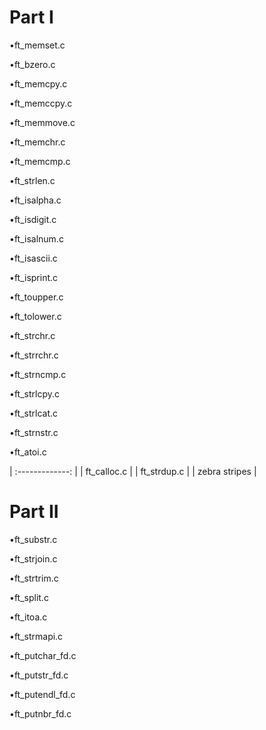 # Part I

•ft_memset.c

•ft_bzero.c

•ft_memcpy.c

•ft_memccpy.c

•ft_memmove.c

•ft_memchr.c

•ft_memcmp.c

•ft_strlen.c

•ft_isalpha.c

•ft_isdigit.c

•ft_isalnum.c

•ft_isascii.c

•ft_isprint.c

•ft_toupper.c

•ft_tolower.c

•ft_strchr.c

•ft_strrchr.c

•ft_strncmp.c

•ft_strlcpy.c

•ft_strlcat.c

•ft_strnstr.c

•ft_atoi.c





| :-------------: |
| ft_calloc.c    |
| ft_strdup.c    |
| zebra stripes   |


# Part II



•ft_substr.c

•ft_strjoin.c

•ft_strtrim.c

•ft_split.c

•ft_itoa.c

•ft_strmapi.c

•ft_putchar_fd.c

•ft_putstr_fd.c

•ft_putendl_fd.c

•ft_putnbr_fd.c



